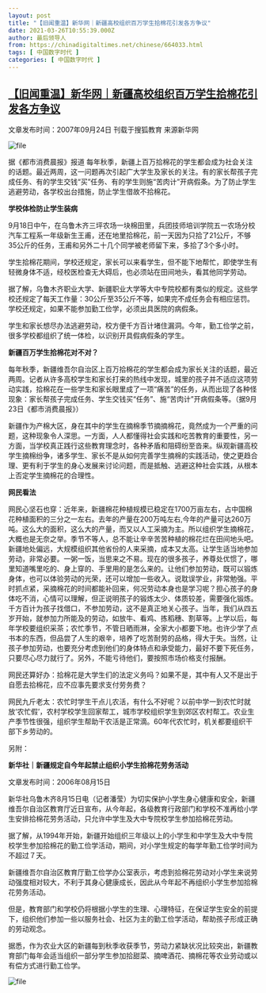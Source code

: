 ```yaml
---
layout: post
title: "【旧闻重温】新华网｜新疆高校组织百万学生拾棉花引发各方争议"
date: 2021-03-26T10:55:39.000Z
author: 最后领导人
from: https://chinadigitaltimes.net/chinese/664033.html
tags: [ 中国数字时代 ]
categories: [ 中国数字时代 ]
---
```

<!--1616756139000-->
[【旧闻重温】新华网｜新疆高校组织百万学生拾棉花引发各方争议](https://chinadigitaltimes.net/chinese/664033.html)
------

<div>
<p>文章发布时间：2007年09月24日  刊载于搜狐教育  来源新华网</p><p><img src="https://chinadigitaltimes.net/chinese/files/2021/03/image-1616755797939.png" alt="file" /></p><p>据《都市消费晨报》报道 每年秋季，新疆上百万拾棉花的学生都会成为社会关注的话题。最近两周，这一问题再次引起广大学生及家长的关注。有的家长帮孩子完成任务、有的学生交钱“买”任务、有的学生则施“苦肉计”开病假条。为了防止学生逃避劳动，各学校出台措施，防止学生借故不拾棉花。</p><p><strong>学校体检防止学生装病</strong></p><p>9月18日中午，在乌鲁木齐三坪农场一块棉田里，兵团技师培训学院五一农场分校汽车工程系一年级新生王甫，还在地里拾棉花，前一天因为只拾了21公斤，不够35公斤的任务，王甫和另外二十几个同学被老师留下来，多拾了3个多小时。</p><p>学生拾棉花期间，学校还规定，家长可以来看学生，但不能下地帮忙，即使学生有轻微身体不适，经校医检查无大碍后，也必须站在田间地头，看其他同学劳动。</p><p>据了解，乌鲁木齐职业大学、新疆职业大学等大中专院校都有类似的规定。这些学校还规定了每天工作量：30公斤至35公斤不等，如果完不成任务会有相应惩罚。学校还规定，如果不能参加勤工俭学，必须出具医院的病假条。</p><p>学生和家长想尽办法逃避劳动，校方便千方百计堵住漏洞。今年，勤工俭学之前，很多学校都组织了统一体检，以识别开具假病假条的学生。</p><p><strong>新疆百万学生拾棉花对不对？</strong></p><p>每年秋季，新疆维吾尔自治区上百万拾棉花的学生都会成为家长关注的话题，最近两周。记者从许多高校学生和家长打来的热线中发现，城里的孩子并不适应这项劳动实践，拾棉花在一些学生和家长眼里成了一项“痛苦”的任务，从而出现了各种怪现象：家长帮孩子完成任务、学生交钱买“任务”、施“苦肉计”开病假条等。（据9月23日《都市消费晨报》）</p><p>新疆作为产棉大区，身在其中的学生在摘棉季节摘摘棉花，竟然成为一个严重的问题，这种现象令人深思。一方面，人人都懂得社会实践和吃苦教育的重要性，另一方面，当学校真正践行这些教育理念时，各种矛盾和阻碍纷至沓来。纵观新疆高校学生摘棉纷争，诸多学生、家长不是从如何完善学生摘棉的实践活动，使之更趋合理、更有利于学生的身心发展来讨论问题，而是抵触、逃避这种社会实践，从根本上否定学生摘棉花的合理性。</p><p><strong>网民看法</strong></p><p>网民心坚石也穿：近年来，新疆棉花种植规模已稳定在1700万亩左右，占中国棉花种植面积的三分之一左右。去年的产量在200万吨左右,今年的产量可达260万吨。这么大的面积，这么大的产量，而又以人工采摘为主。所以组织学生摘棉花，大概也是无奈之举。季节不等人，总不能让辛辛苦苦种植的棉花烂在田间地头吧。新疆地处偏远，大规模组织其他省份的人来采摘，成本又太高。让学生适当地参加劳动，非常必要。一粥一饭，当思来之不易。现在的很多孩子，养尊处优惯了，哪里知道嘴里吃的、身上穿的、手里用的是怎么来的。让他们参加劳动，既可以锻炼身体，也可以体验劳动的光荣，还可以增加一些收入。说耽误学业，非常勉强。平时抓点紧，采摘棉花的时间都能补回来，何况劳动本身也是学习呢？担心孩子的身体吃不消，心情可以理解，但正说明孩子的锻炼太少、体质较差，需要强化锻炼。千方百计为孩子找借口，不参加劳动，这不是真正地关心孩子。当年，我们从四五岁开始，就参加力所能及的劳动，如放牛、看鸡、拣稻穗、割草等。上学以后，每年学校要组织采茶；农忙季节，不管日晒雨淋，全家大小都要下地。也许少学了点书本的东西，但品尝了人生的艰辛，培养了吃苦耐劳的品格，得大于失。当然，让孩子参加劳动，也要充分考虑到他们的身体特点和承受能力，最好不要下死任务，只要尽心尽力就行了。另外，不能亏待他们，要按照市场价格支付报酬。</p><p>网民还算好办：拾棉花是大学生们的法定义务吗？如果不是，其中有人又不是出于自愿去拾棉花，应不应事先要求支付劳务费？</p><p>网民九斤老太：农忙时学生干点儿农活，有什么不好呢？以前中学一到农忙时就放‘农忙假’，农村学校学生回家帮工，城市学校组织学生到郊区农村帮工。农业生产季节性很强，组织学生帮助干农活是正常滴。60年代农忙时，机关都要组织干部下乡劳动的。</p><p>另附：</p><p><strong>新华社｜新疆规定自今年起禁止组织小学生拾棉花劳务活动</strong></p><p>文章发布时间：2006年08月15日</p><p>新华社乌鲁木齐8月15日电（记者潘莹）为切实保护小学生身心健康和安全，新疆维吾尔自治区教育厅近日宣布，从今年起，各级教育行政部门和学校不准再给小学生安排拾棉花劳务活动，只允许中学生及大中专院校学生参加拾棉花劳动。</p><p>据了解，从1994年开始，新疆开始组织三年级以上的小学生和中学生及大中专院校学生参加拾棉花的勤工俭学活动，期间，对小学生规定的每学年勤工俭学时间为不超过７天。</p><p>新疆维吾尔自治区教育厅勤工俭学办公室表示，考虑到拾棉花劳动对小学生来说劳动强度相对较大，不利于其身心健康成长，因此从今年起不再组织小学生参加拾棉花劳务活动。</p><p>但是，教育部门和学校仍将根据小学生的生理、心理特征，在保证学生安全的前提下，组织他们参加一些以服务社会、社区为主的勤工俭学活动，帮助孩子形成正确的劳动观念。</p><p>据悉，作为农业大区的新疆每到秋季收获季节，劳动力紧缺状况比较突出，新疆教育部门每年会适当组织一部分学生参加拾甜菜、摘啤酒花、摘棉花等农业劳动或以有偿方式进行勤工俭学。</p><p><img src="https://chinadigitaltimes.net/chinese/files/2021/03/image-1616756048924.png" alt="file" /></p>
</div>
